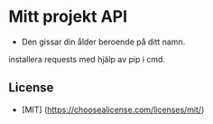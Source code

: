 # Mitt projekt API

- Den gissar din ålder beroende på ditt namn.

installera requests med hjälp av pip i cmd.

## License

- [MIT] (https://choosealicense.com/licenses/mit/)